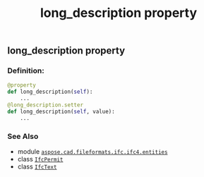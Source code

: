 ﻿---
title: long_description property
second_title: Aspose.CAD for Python via .NET API References
description: 
type: docs
weight: 90
url: /python-net/aspose.cad.fileformats.ifc.ifc4.entities/ifcpermit/long_description/
is_root: false
---

## long_description property

### Definition:
```python
@property
def long_description(self):
    ...
@long_description.setter
def long_description(self, value):
    ...
```

### See Also
* module [`aspose.cad.fileformats.ifc.ifc4.entities`](../../)
* class [`IfcPermit`](/cad/python-net/aspose.cad.fileformats.ifc.ifc4.entities/ifcpermit)
* class [`IfcText`](/cad/python-net/aspose.cad.fileformats.ifc.ifc4.types/ifctext)
